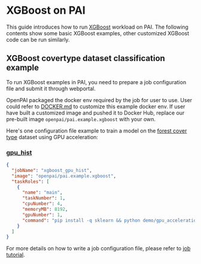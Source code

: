<!--
  Copyright (c) Microsoft Corporation
  All rights reserved.

  MIT License

  Permission is hereby granted, free of charge, to any person obtaining a copy of this software and associated
  documentation files (the "Software"), to deal in the Software without restriction, including without limitation
  the rights to use, copy, modify, merge, publish, distribute, sublicense, and/or sell copies of the Software, and
  to permit persons to whom the Software is furnished to do so, subject to the following conditions:
  The above copyright notice and this permission notice shall be included in all copies or substantial portions of the Software.

  THE SOFTWARE IS PROVIDED *AS IS*, WITHOUT WARRANTY OF ANY KIND, EXPRESS OR IMPLIED, INCLUDING
  BUT NOT LIMITED TO THE WARRANTIES OF MERCHANTABILITY, FITNESS FOR A PARTICULAR PURPOSE AND
  NONINFRINGEMENT. IN NO EVENT SHALL THE AUTHORS OR COPYRIGHT HOLDERS BE LIABLE FOR ANY CLAIM,
  DAMAGES OR OTHER LIABILITY, WHETHER IN AN ACTION OF CONTRACT, TORT OR OTHERWISE, ARISING FROM,
  OUT OF OR IN CONNECTION WITH THE SOFTWARE OR THE USE OR OTHER DEALINGS IN THE SOFTWARE.
-->


# XGBoost on PAI

This guide introduces how to run [XGBoost](https://xgboost.readthedocs.io/en/latest/) workload on PAI.
The following contents show some basic XGBoost examples, other customized XGBoost code can be run similarly.

## XGBoost covertype dataset classification example

To run XGBoost examples in PAI, you need to prepare a job configuration file and submit it through webportal.

OpenPAI packaged the docker env required by the job for user to use. User could refer to [DOCKER.md](./DOCKER.md) to customize this example docker env. If user have built a customized image and pushed it to Docker Hub, replace our pre-built image `openpai/pai.example.xgboost` with your own. 

Here's one configuration file example to train a model on the [forest cover type](https://archive.ics.uci.edu/ml/datasets/covertype) dataset using GPU acceleration:

### [gpu_hist](https://github.com/dmlc/xgboost/blob/master/demo/gpu_acceleration/cover_type.py)

```json
{
  "jobName": "xgboost_gpu_hist",
  "image": "openpai/pai.example.xgboost",
  "taskRoles": [
    {
      "name": "main",
      "taskNumber": 1,
      "cpuNumber": 4,
      "memoryMB": 8192,
      "gpuNumber": 1,
      "command": "pip install -q sklearn && python demo/gpu_acceleration/cover_type.py"
    }
  ]
}
```

For more details on how to write a job configuration file, please refer to [job tutorial](../../docs/job_tutorial.md#json-config-file-for-job-submission).
